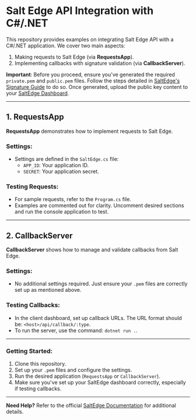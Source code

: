 # **Salt Edge API Integration with C#/.NET**

This repository provides examples on integrating Salt Edge API with a C#/.NET application. We cover two main aspects:
1. Making requests to Salt Edge (via **RequestsApp**).
2. Implementing callbacks with signature validation (via **CallbackServer**).

**Important**: Before you proceed, ensure you've generated the required `private.pem` and `public.pem` files. Follow the steps detailed in [SaltEdge's Signature Guide](https://docs.saltedge.com/guides/signature/) to do so. Once generated, upload the public key content to your [SaltEdge Dashboard](https://www.saltedge.com/keys_and_secrets).

---

## **1. RequestsApp**

**RequestsApp** demonstrates how to implement requests to Salt Edge.

### **Settings:**
- Settings are defined in the `SaltEdge.cs` file:
    - `APP_ID`: Your application ID.
    - `SECRET`: Your application secret.

### **Testing Requests:**
- For sample requests, refer to the `Program.cs` file.
- Examples are commented out for clarity. Uncomment desired sections and run the console application to test.

---

## **2. CallbackServer**

**CallbackServer** shows how to manage and validate callbacks from Salt Edge.

### **Settings:**
- No additional settings required. Just ensure your `.pem` files are correctly set up as mentioned above.

### **Testing Callbacks:**
- In the client dashboard, set up callback URLs. The URL format should be: `<host>/api/callback/:type`.
- To run the server, use the command: `dotnet run .`.

---

### **Getting Started:**
1. Clone this repository.
2. Set up your `.pem` files and configure the settings.
3. Run the desired application (`RequestsApp` or `CallbackServer`).
4. Make sure you've set up your SaltEdge dashboard correctly, especially if testing callbacks.

---

**Need Help?** Refer to the official [SaltEdge Documentation](https://docs.saltedge.com/) for additional details.
